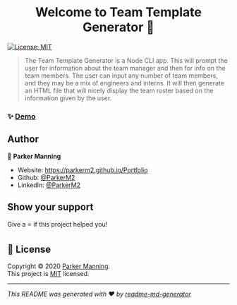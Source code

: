 <h1 align="center">Welcome to Team Template Generator 👋</h1>
<p>
  <a href="https://opensource.org/licenses/MIT" target="_blank">
    <img alt="License: MIT" src="https://img.shields.io/badge/License-MIT-yellow.svg" />
  </a>
</p>

> The Team Template Generator is a Node CLI app. This will prompt the user for information about the team manager and then for info on the team members. The user can input any number of team members, and they may be a mix of engineers and interns. It will then generate an HTML file that will nicely display the team roster based on the information given by the user.

### ✨ [Demo](parkerm2.github.io/Team-Template-Generator)

## Author

👤 **Parker Manning**

* Website: https://parkerm2.github.io/Portfolio
* Github: [@ParkerM2](https://github.com/ParkerM2)
* LinkedIn: [@ParkerM2](https://linkedin.com/in/ParkerM2)

## Show your support

Give a ⭐️ if this project helped you!

## 📝 License

Copyright © 2020 [Parker Manning](https://github.com/ParkerM2).<br />
This project is [MIT](https://opensource.org/licenses/MIT) licensed.

***
_This README was generated with ❤️ by [readme-md-generator](https://github.com/kefranabg/readme-md-generator)_